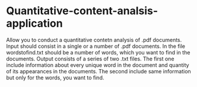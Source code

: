 # Quantitative-content-analsis-application
Allow you to conduct a quantitative contetn analysis of .pdf documents.
Input should consist in a single or a number of .pdf documents. In the file wordstofind.txt should be a number of words, which you want to find in the documents.
Output consists of a series of two .txt files. The first one include information about every unique word in the document and quantity of its appearances in the documents. The second include same information but only for the words, you want to find.
